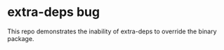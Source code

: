 # extra-deps bug

This repo demonstrates the inability of extra-deps to override the binary package.

